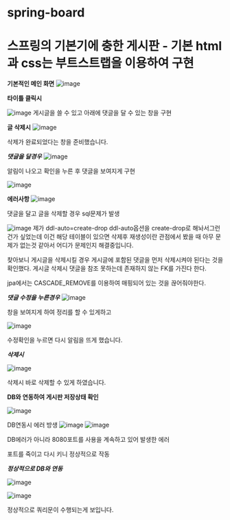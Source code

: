# spring-board
# 스프링의 기본기에 충한 게시판 - 기본 html과 css는 부트스트랩을 이용하여 구현
**기본적인 메인 화면**
![image](https://user-images.githubusercontent.com/59286004/190893560-2fa995d8-5001-4cb7-8498-16283933ff36.png)


**타이틀 클릭시**

![image](https://user-images.githubusercontent.com/59286004/190893631-72a87508-b439-4d1b-bc67-4c0460c166a5.png)
게시글을 쓸 수 있고 아래에 댓글을 달 수 있는 창을 구현

**글 삭제시**
![image](https://user-images.githubusercontent.com/59286004/190893784-b5ef81df-eabd-4b8a-b769-4487a9e602df.png)

삭제가 완료되었다는 창을 준비했습니다.

***댓글을 달경우***
![image](https://user-images.githubusercontent.com/59286004/190893683-f5c1bd11-2e0c-4f05-abc4-219ef926b8ff.png)

알림이 나오고 확인을 누른 후
댓글을 보여지게 구현

![image](https://user-images.githubusercontent.com/59286004/190893689-ae77a34e-ed66-4ba7-b00c-86ed4618a0ac.png)

**에러사항**
![image](https://user-images.githubusercontent.com/59286004/190893848-2479a1ea-2eb8-420b-998a-391d8e654b4c.png)

댓글을 달고 글을 삭제할 경우 sql문제가 발생

![image](https://user-images.githubusercontent.com/59286004/190893904-9b62c2b3-def4-41f9-96cc-a799061ef91d.png)
제가 
ddl-auto=create-drop
ddl-auto옵션을 create-drop로 해놔서그런건가 싶었는데 
이건 해당 테이블이 있으면 삭제후 재생성이란 관점에서 봤을 때 아무 문제가 없는것 같아서 어디가 문제인지 해결중입니다.

찾아보니 
게시글을 삭제시킬 경우 게시글에 포함된 댓글을 먼저 삭제시켜야 된다는 것을 확인했다. 
게시글 삭제시 댓글을 참조 못하는데 존재하지 않는 FK를 가진다 한다. 

jpa에서는 CASCADE_REMOVE를 이용하여 매핑되어 있는 것을 끊어줘야한다.


***댓글 수정을 누른경우***
![image](https://user-images.githubusercontent.com/59286004/190893729-f6413ca7-526c-4bb3-9777-7c5269a6db92.png)

창을 보여지게 하여 정리를 할 수 있게하고 

![image](https://user-images.githubusercontent.com/59286004/190893742-cbd91a59-4c6a-489d-b518-a3616c9e2665.png)

수정확인을 누르면 다시 알림을 뜨게 했습니다.

***삭제시***

![image](https://user-images.githubusercontent.com/59286004/190893761-09a70956-847e-4fe4-bf46-714a36d91dc8.png)

삭제시 바로 삭제할 수 있게 하였습니다.


**DB와 연동하여 게시판 저장상태 확인**

![image](https://user-images.githubusercontent.com/59286004/190894192-22278bbd-87a9-4142-9bb7-dd5fb1d4a513.png)

DB연동시 에러 방생
![image](https://user-images.githubusercontent.com/59286004/190894324-ce7c2677-9f2d-48d5-b69f-91f738fb07a2.png)
![image](https://user-images.githubusercontent.com/59286004/190894562-3d76c3b0-a389-498a-a53b-fbd0b6e95fad.png)

DB에러가 아니라 8080포트를 사용을 계속하고 있어 발생한 에러 

포트를 죽이고 다시 키니 정상적으로 작동



***정상적으로 DB와 연동***

![image](https://user-images.githubusercontent.com/59286004/190894990-0decf4f8-6ee4-4455-bbe3-b8251ebe95d1.png)

![image](https://user-images.githubusercontent.com/59286004/190895009-aab43c27-ee22-4ad0-9dfa-18b44e2423e7.png)

정상적으로 쿼리문이 수행되는게 보입니다.




